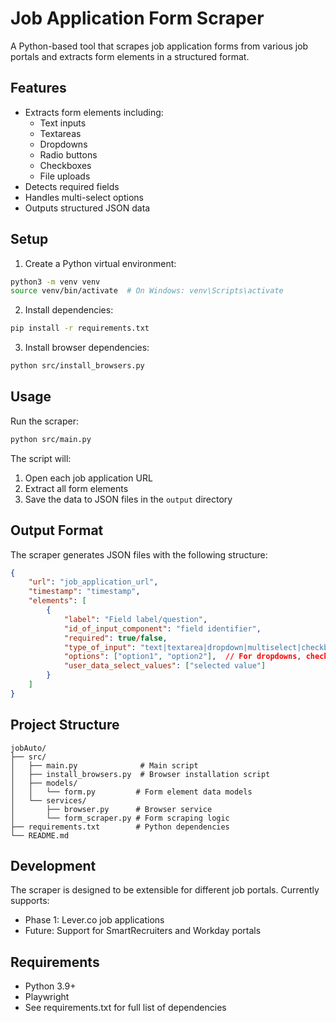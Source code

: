 # Job Application Form Scraper

A Python-based tool that scrapes job application forms from various job portals and extracts form elements in a structured format.

## Features

- Extracts form elements including:
  - Text inputs
  - Textareas
  - Dropdowns
  - Radio buttons
  - Checkboxes
  - File uploads
- Detects required fields
- Handles multi-select options
- Outputs structured JSON data

## Setup

1. Create a Python virtual environment:
```bash
python3 -m venv venv
source venv/bin/activate  # On Windows: venv\Scripts\activate
```

2. Install dependencies:
```bash
pip install -r requirements.txt
```

3. Install browser dependencies:
```bash
python src/install_browsers.py
```

## Usage

Run the scraper:
```bash
python src/main.py
```

The script will:
1. Open each job application URL
2. Extract all form elements
3. Save the data to JSON files in the `output` directory

## Output Format

The scraper generates JSON files with the following structure:
```json
{
    "url": "job_application_url",
    "timestamp": "timestamp",
    "elements": [
        {
            "label": "Field label/question",
            "id_of_input_component": "field identifier",
            "required": true/false,
            "type_of_input": "text|textarea|dropdown|multiselect|checkbox|radio|file|date",
            "options": ["option1", "option2"],  // For dropdowns, checkboxes, radio buttons
            "user_data_select_values": ["selected value"]
        }
    ]
}
```

## Project Structure

```
jobAuto/
├── src/
│   ├── main.py              # Main script
│   ├── install_browsers.py  # Browser installation script
│   ├── models/
│   │   └── form.py         # Form element data models
│   └── services/
│       ├── browser.py      # Browser service
│       └── form_scraper.py # Form scraping logic
├── requirements.txt        # Python dependencies
└── README.md
```

## Development

The scraper is designed to be extensible for different job portals. Currently supports:
- Phase 1: Lever.co job applications
- Future: Support for SmartRecruiters and Workday portals

## Requirements

- Python 3.9+
- Playwright
- See requirements.txt for full list of dependencies 